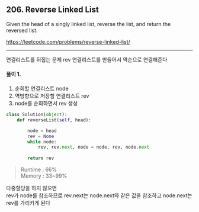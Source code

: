 ## 206. Reverse Linked List

Given the head of a singly linked list, reverse the list, and return the reversed list.

https://leetcode.com/problems/reverse-linked-list/

---

연결리스트를 뒤집는 문제
rev 연결리스트를 만들어서 역순으로 연결해준다

#### 풀이 1. 

1. 순회할 연결리스트 node
2. 역방향으로 저장할 연결리스트 rev
3. node를 순회하면서 rev 생성

```python
class Solution(object):
    def reverseList(self, head):

        node = head
        rev = None
        while node:
            rev, rev.next, node = node, rev, node.next 
        
        return rev
```

> Runtime : 66%  
Memory : 33~99%

다중할당을 하지 않으면  
rev가 node를 참조하므로 
rev.next는 node.next와 같은 값을 참조하고
node.next는 rev를 가리키게 된다

